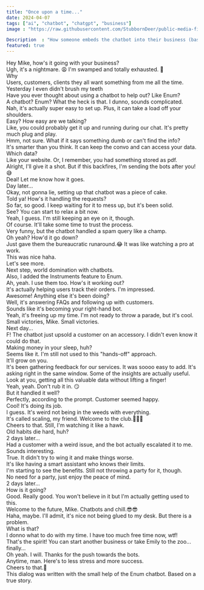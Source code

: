 ```yaml
---
title: "Once upon a time..."
date: 2024-04-07
tags: ["ai", "chatbot", "chatgpt", "business"]
image : "https://raw.githubusercontent.com/StubbornDeer/public-media-files/main/media/business-is-hard.jpg"

Description  : "How someone embeds the chatbot into their business (based on a true story)"
featured: true
---
```


<div class="convo me"><span>Hey Mike, how's it going with your business?</span></div>

<div class="convo them"><span>Ugh, it's a nightmare. 😩 I'm swamped and totally exhausted. 🤔</span></div>

<div class="convo me"><span>Why</span></div>

<div class="convo them"><span>Users, customers, clients they all want something from me all the time. Yesterday I even didn't brush my teeth</span></div>

<div class="convo me"><span>Have you ever thought about using a chatbot to help out? Like Enum?</span></div>

<div class="convo them"><span>A chatbot? Enum? What the heck is that. I dunno, sounds complicated.</span></div>

<div class="convo me"><span>Nah, it's actually super easy to set up. Plus, it can take a load off your shoulders.</span></div>

<div class="convo them"><span>Easy? How easy are we talking?</span></div>

<div class="convo me"><span>Like, you could probably get it up and running during our chat. It's pretty much plug and play.</span></div>

<div class="convo them"><span>Hmm, not sure. What if it says something dumb or can't find the info?</span></div>

<div class="convo me"><span>It's smarter than you think. It can keep the convo and can access your data.</span></div>

<div class="convo them"><span>Which data?</span></div>

<div class="convo me"><span>Like your website. Or, I remember, you had something stored as pdf.</span></div>

<div class="convo them"><span>Alright, I'll give it a shot. But if this backfires, I'm sending the bots after you!😅</span></div>

<div class="convo me"><span>Deal! Let me know how it goes.</span></div>

<div class="convo divider">Day later...</div>

<div class="convo them"><span>Okay, not gonna lie, setting up that chatbot was a piece of cake.</span></div>

<div class="convo me"><span>Told ya! How's it handling the requests?</span></div>

<div class="convo them"><span>So far, so good. I keep waiting for it to mess up, but it's been solid.</span></div>

<div class="convo me"><span>See? You can start to relax a bit now.</span></div>

<div class="convo them"><span>Yeah, I guess. I'm still keeping an eye on it, though.</span></div>

<div class="convo me"><span>Of course. It'll take some time to trust the process.</span></div>

<div class="convo them"><span>Very funny, but the chatbot handled a spam query like a champ.</span></div>

<div class="convo me"><span>Oh yeah? How'd it go down?</span></div>

<div class="convo them"><span>Just gave them the bureaucratic runaround.😂 It was like watching a pro at work.</span></div>

<div class="convo me"><span>This was nice haha.</span></div>

<div class="convo them"><span>Let's see more.</span></div>

<div class="convo me"><span>Next step, world domination with chatbots.</span></div>

<div class="convo them"><span>Also, I added the Instruments feature to Enum.</span></div>

<div class="convo me"><span>Ah, yeah. I use them too. How's it working out?</span></div>

<div class="convo them"><span>It's actually helping users track their orders. I'm impressed.</span></div>

<div class="convo me"><span>Awesome! Anything else it's been doing?</span></div>

<div class="convo them"><span>Well, it's answering FAQs and following up with customers.</span></div>

<div class="convo me"><span>Sounds like it's becoming your right-hand bot.</span></div>

<div class="convo them"><span>Yeah, it's freeing up my time. I'm not ready to throw a parade, but it's cool.</span></div>

<div class="convo me"><span>Small victories, Mike. Small victories.</span></div>

<div class="convo divider">Next day...</div>

<div class="convo them"><span>F! The chatbot just upsold a customer on an accessory. I didn't even know it could do that.</span></div>

<div class="convo me"><span>Making money in your sleep, huh?</span></div>

<div class="convo them"><span>Seems like it. I'm still not used to this "hands-off" approach.</span></div>

<div class="convo me"><span>It'll grow on you. </span></div>

<div class="convo them"><span>It's been gathering feedback for our services. It was soooo easy to add. It's asking right in the same window. Some of the insights are actually useful.</span></div>

<div class="convo me"><span>Look at you, getting all this valuable data without lifting a finger!</span></div>

<div class="convo them"><span>Yeah, yeah. Don't rub it in. 😏</span></div>

<div class="convo me"><span>But it handled it well?</span></div>

<div class="convo them"><span>Perfectly, according to the prompt. Customer seemed happy.</span></div>

<div class="convo me"><span>Cool! It's doing its job.</span></div>

<div class="convo them"><span>I guess. It's weird not being in the weeds with everything.</span></div>

<div class="convo me"><span>It's called scaling, my friend. Welcome to the club.🍻🍻🍻</span></div>

<div class="convo them"><span>Cheers to that. Still, I'm watching it like a hawk.</span></div>

<div class="convo me"><span>Old habits die hard, huh?</span></div>

<div class="convo divider">2 days later...</div>

<div class="convo them"><span>Had a customer with a weird issue, and the bot actually escalated it to me.</span></div>

<div class="convo me"><span>Sounds interesting.</span></div>

<div class="convo them"><span>True. It didn't try to wing it and make things worse.</span></div>

<div class="convo me"><span>It's like having a smart assistant who knows their limits.</span></div>

<div class="convo them"><span>I'm starting to see the benefits. Still not throwing a party for it, though.</span></div>

<div class="convo me"><span>No need for a party, just enjoy the peace of mind.</span></div>

<div class="convo divider">2 days later...</div>

<div class="convo me"><span>How is it going?</span></div>

<div class="convo them"><span>Good. Really good. You won't believe in it but I'm actually getting used to this.</span></div>

<div class="convo me"><span>Welcome to the future, Mike. Chatbots and chill.😎😎</span></div>

<div class="convo them"><span>Haha, maybe. I'll admit, it's nice not being glued to my desk. But there is a problem.</span></div>

<div class="convo me"><span>What is that?</span></div>

<div class="convo them"><span>I donno what to do with my time. I have too much free time now, wtf!</span></div>

<div class="convo me"><span>That's the spirit! You can start another business or take Emily to the zoo... finally...</span></div>

<div class="convo them"><span>Oh yeah. I will. Thanks for the push towards the bots.</span></div>

<div class="convo me"><span>Anytime, man. Here's to less stress and more success.</span></div>

<div class="convo them"><span><span>Cheers to that.🥂</span></div>

<div class="convo note">This dialog was written with the small help of the Enum chatbot. Based on a true story.</div>
